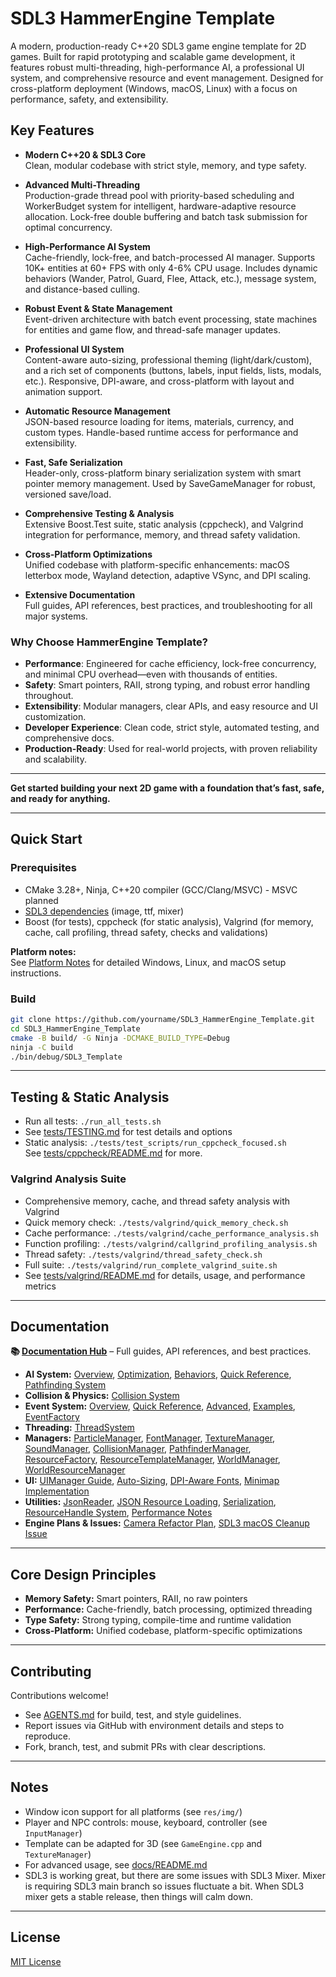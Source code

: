 # SDL3 HammerEngine Template

A modern, production-ready C++20 SDL3 game engine template for 2D games. Built for rapid prototyping and scalable game development, it features robust multi-threading, high-performance AI, a professional UI system, and comprehensive resource and event management. Designed for cross-platform deployment (Windows, macOS, Linux) with a focus on performance, safety, and extensibility.

## Key Features

- **Modern C++20 & SDL3 Core**  
  Clean, modular codebase with strict style, memory, and type safety.

- **Advanced Multi-Threading**  
  Production-grade thread pool with priority-based scheduling and WorkerBudget system for intelligent, hardware-adaptive resource allocation. Lock-free double buffering and batch task submission for optimal concurrency.

- **High-Performance AI System**  
  Cache-friendly, lock-free, and batch-processed AI manager. Supports 10K+ entities at 60+ FPS with only 4-6% CPU usage. Includes dynamic behaviors (Wander, Patrol, Guard, Flee, Attack, etc.), message system, and distance-based culling.

- **Robust Event & State Management**  
  Event-driven architecture with batch event processing, state machines for entities and game flow, and thread-safe manager updates.

- **Professional UI System**  
  Content-aware auto-sizing, professional theming (light/dark/custom), and a rich set of components (buttons, labels, input fields, lists, modals, etc.). Responsive, DPI-aware, and cross-platform with layout and animation support.

- **Automatic Resource Management**  
  JSON-based resource loading for items, materials, currency, and custom types. Handle-based runtime access for performance and extensibility.

- **Fast, Safe Serialization**  
  Header-only, cross-platform binary serialization system with smart pointer memory management. Used by SaveGameManager for robust, versioned save/load.

- **Comprehensive Testing & Analysis**  
  Extensive Boost.Test suite, static analysis (cppcheck), and Valgrind integration for performance, memory, and thread safety validation.

- **Cross-Platform Optimizations**  
  Unified codebase with platform-specific enhancements: macOS letterbox mode, Wayland detection, adaptive VSync, and DPI scaling.

- **Extensive Documentation**  
  Full guides, API references, best practices, and troubleshooting for all major systems.

### Why Choose HammerEngine Template?

- **Performance**: Engineered for cache efficiency, lock-free concurrency, and minimal CPU overhead—even with thousands of entities.
- **Safety**: Smart pointers, RAII, strong typing, and robust error handling throughout.
- **Extensibility**: Modular managers, clear APIs, and easy resource and UI customization.
- **Developer Experience**: Clean code, strict style, automated testing, and comprehensive docs.
- **Production-Ready**: Used for real-world projects, with proven reliability and scalability.

---

**Get started building your next 2D game with a foundation that’s fast, safe, and ready for anything.**

---

## Quick Start

### Prerequisites

- CMake 3.28+, Ninja, C++20 compiler (GCC/Clang/MSVC) - MSVC planned
- [SDL3 dependencies](https://wiki.libsdl.org/SDL3/README-linux) (image, ttf, mixer)
- Boost (for tests), cppcheck (for static analysis), Valgrind (for memory, cache, call profiling, thread safety, checks and validations)

**Platform notes:**  
See [Platform Notes](docs/README.md#platform-notes) for detailed Windows, Linux, and macOS setup instructions.

### Build

```bash
git clone https://github.com/yourname/SDL3_HammerEngine_Template.git
cd SDL3_HammerEngine_Template
cmake -B build/ -G Ninja -DCMAKE_BUILD_TYPE=Debug
ninja -C build
./bin/debug/SDL3_Template
```

---

## Testing & Static Analysis

- Run all tests: `./run_all_tests.sh`
- See [tests/TESTING.md](tests/TESTING.md) for test details and options
- Static analysis: `./tests/test_scripts/run_cppcheck_focused.sh`  
  See [tests/cppcheck/README.md](tests/cppcheck/README.md) for more.

### Valgrind Analysis Suite
- Comprehensive memory, cache, and thread safety analysis with Valgrind
- Quick memory check: `./tests/valgrind/quick_memory_check.sh`
- Cache performance: `./tests/valgrind/cache_performance_analysis.sh`
- Function profiling: `./tests/valgrind/callgrind_profiling_analysis.sh`
- Thread safety: `./tests/valgrind/thread_safety_check.sh`
- Full suite: `./tests/valgrind/run_complete_valgrind_suite.sh`
- See [tests/valgrind/README.md](tests/valgrind/README.md) for details, usage, and performance metrics

---

## Documentation

**📚 [Documentation Hub](docs/README.md)** – Full guides, API references, and best practices.

- **AI System:** [Overview](docs/ai/AIManager.md), [Optimization](docs/ai/AIManager_Optimization_Summary.md), [Behaviors](docs/ai/BehaviorModes.md), [Quick Reference](docs/ai/BehaviorQuickReference.md), [Pathfinding System](docs/ai/PathfindingSystem.md)
- **Collision & Physics:** [Collision System](docs/collisions/CollisionSystem.md)
- **Event System:** [Overview](docs/events/EventManager.md), [Quick Reference](docs/events/EventManager_QuickReference.md), [Advanced](docs/events/EventManager_Advanced.md), [Examples](docs/events/EventManager_Examples.cpp), [EventFactory](docs/events/EventFactory.md)
- **Threading:** [ThreadSystem](docs/core/ThreadSystem.md)
- **Managers:** [ParticleManager](docs/managers/ParticleManager.md), [FontManager](docs/managers/FontManager.md), [TextureManager](docs/managers/TextureManager.md), [SoundManager](docs/managers/SoundManager.md), [CollisionManager](docs/managers/CollisionManager.md), [PathfinderManager](docs/managers/PathfinderManager.md), [ResourceFactory](docs/managers/ResourceFactory.md), [ResourceTemplateManager](docs/managers/ResourceTemplateManager.md), [WorldManager](docs/managers/WorldManager.md), [WorldResourceManager](docs/managers/WorldResourceManager.md)
- **UI:** [UIManager Guide](docs/ui/UIManager_Guide.md), [Auto-Sizing](docs/ui/Auto_Sizing_System.md), [DPI-Aware Fonts](docs/ui/DPI_Aware_Font_System.md), [Minimap Implementation](docs/ui/Minimap_Implementation.md)
- **Utilities:** [JsonReader](docs/utils/JsonReader.md), [JSON Resource Loading](docs/utils/JSON_Resource_Loading_Guide.md), [Serialization](docs/utils/SERIALIZATION.md), [ResourceHandle System](docs/utils/ResourceHandle_System.md), [Performance Notes](hammer_engine_performance.md)
- **Engine Plans & Issues:** [Camera Refactor Plan](docs/Camera_Refactor_Plan.md), [SDL3 macOS Cleanup Issue](docs/issues/SDL3_MACOS_CLEANUP_ISSUE.md)

---

## Core Design Principles

- **Memory Safety:** Smart pointers, RAII, no raw pointers
- **Performance:** Cache-friendly, batch processing, optimized threading
- **Type Safety:** Strong typing, compile-time and runtime validation
- **Cross-Platform:** Unified codebase, platform-specific optimizations

---

## Contributing

Contributions welcome!  
- See [AGENTS.md](AGENTS.md) for build, test, and style guidelines.
- Report issues via GitHub with environment details and steps to reproduce.
- Fork, branch, test, and submit PRs with clear descriptions.

---

## Notes

- Window icon support for all platforms (see `res/img/`)
- Player and NPC controls: mouse, keyboard, controller (see `InputManager`)
- Template can be adapted for 3D (see `GameEngine.cpp` and `TextureManager`)
- For advanced usage, see [docs/README.md](docs/README.md)
- SDL3 is working great, but there are some issues with SDL3 Mixer. Mixer is requiring SDL3 main branch so issues fluctuate a bit. When SDL3 mixer gets a stable release, then things will calm down.

---

## License

[MIT License](LICENSE)
